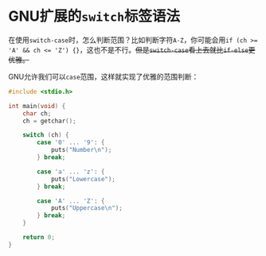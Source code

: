 # GNU扩展的`switch`标签语法

在使用`switch-case`时，怎么判断范围？比如判断字符`A-Z`，你可能会用`if (ch >= 'A' && ch <= 'Z') {}`，这也不是不行。~~但是`switch-case`看上去就比`if-else`更优雅。~~

GNU允许我们可以`case`范围，这样就实现了优雅的范围判断：

``` C
#include <stdio.h>

int main(void) {
    char ch;
    ch = getchar();

    switch (ch) {
        case '0' ... '9': {
            puts("Number\n");
        } break;

        case 'a' ... 'z': {
            puts("Lowercase");
        } break;

        case 'A' ... 'Z': {
            puts("Uppercase\n");
        } break;
    }

    return 0;
}
```